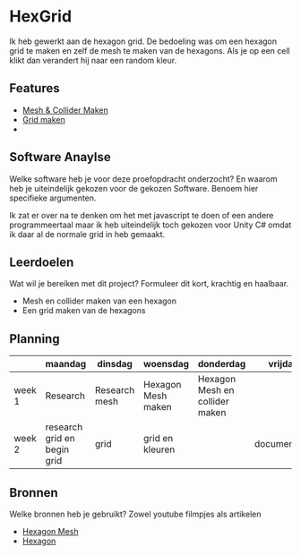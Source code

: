 # HexGrid

Ik heb gewerkt aan de hexagon grid. De bedoeling was om een hexagon grid te maken
en zelf de mesh te maken van de hexagons. Als je op een cell klikt dan verandert hij naar een random kleur.

## Features
- [Mesh & Collider Maken](https://github.com/21983/HexGrid/blob/master/HexagonMesh/Assets/Scripts/HexMesh.cs)
- [Grid maken](https://github.com/21983/HexGrid/blob/master/HexagonMesh/Assets/Scripts/HexGrid.cs)
- [](link)

## Software Anaylse
Welke software heb je voor deze proefopdracht onderzocht? En waarom heb je uiteindelijk gekozen voor de gekozen Software. Benoem hier specifieke argumenten.

Ik zat er over na te denken om het met javascript te doen of een andere programmeertaal
maar ik heb uiteindelijk toch gekozen voor Unity C# omdat ik daar al de normale grid in heb gemaakt.


## Leerdoelen
Wat wil je bereiken met dit project? Formuleer dit kort, krachtig en haalbaar.
- Mesh en collider maken van een hexagon
- Een grid maken van de hexagons

## Planning

| | maandag | dinsdag | woensdag | donderdag | vrijdag |
| --- | --- | --- | --- | --- | --- |
|week 1 | Research|Research mesh |Hexagon Mesh maken |Hexagon Mesh en collider maken| |
|week 2 | research grid en begin grid| grid| grid en kleuren| | documentatie|

## Bronnen
Welke bronnen heb je gebruikt? Zowel youtube filmpjes als artikelen

- [Hexagon Mesh](https://answers.unity.com/questions/888365/hexagon-mesh-subdivided-into-triangles.html)
- [Hexagon](http://barankahyaoglu.com/dev/hexagons-in-unity/)
